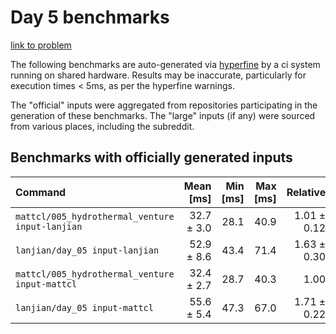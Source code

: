 # Day 5 benchmarks

[link to problem](http://adventofcode.com/2021/day/5)

The following benchmarks are auto-generated via [hyperfine](https://github.com/sharkdp/hyperfine) by a ci system running on shared hardware. Results may be inaccurate, particularly for execution times < 5ms, as per the hyperfine warnings.

The "official" inputs were aggregated from repositories participating in the generation of these benchmarks. The "large" inputs (if any) were sourced from various places, including the subreddit.

## Benchmarks with officially generated inputs
| Command | Mean [ms] | Min [ms] | Max [ms] | Relative |
|:---|---:|---:|---:|---:|
| `mattcl/005_hydrothermal_venture input-lanjian` | 32.7 ± 3.0 | 28.1 | 40.9 | 1.01 ± 0.12 |
| `lanjian/day_05 input-lanjian` | 52.9 ± 8.6 | 43.4 | 71.4 | 1.63 ± 0.30 |
| `mattcl/005_hydrothermal_venture input-mattcl` | 32.4 ± 2.7 | 28.7 | 40.3 | 1.00 |
| `lanjian/day_05 input-mattcl` | 55.6 ± 5.4 | 47.3 | 67.0 | 1.71 ± 0.22 |
